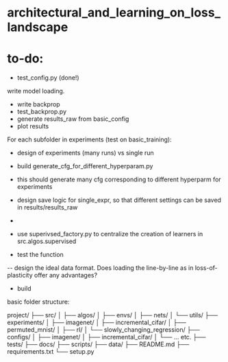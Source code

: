 # architectural_and_learning_on_loss_landscape

# to-do:

- test_config.py (done!)


write model loading.


- write backprop
- test_backprop.py 
- generate results_raw from basic_config
- plot results


For each subfolder in experiments (test on basic_training):
- design of experiments (many runs) vs single run
- build generate_cfg_for_different_hyperparam.py
- this should generate many cfg corresponding to different hyperparm for experiments
- design save logic for single_expr, so that different settings can be saved in results/results_raw 
- 


- use superivsed_factory.py to centralize the creation of learners in src.algos.supervised
- test the function

-- design the ideal data format. Does loading the line-by-line as in loss-of-plasticity offer any advantages? 




- build 


basic folder structure:

project/
├── src/
│   ├── algos/
│   ├── envs/
│   ├── nets/
│   └── utils/
├── experiments/
│   ├── imagenet/
│   ├── incremental_cifar/
│   ├── permuted_mnist/
│   ├── rl/
│   └── slowly_changing_regression/
├── configs/
│   ├── imagenet/
│   ├── incremental_cifar/
│   └── ... etc.
├── tests/
├── docs/
├── scripts/
├── data/
├── README.md
├── requirements.txt
└── setup.py